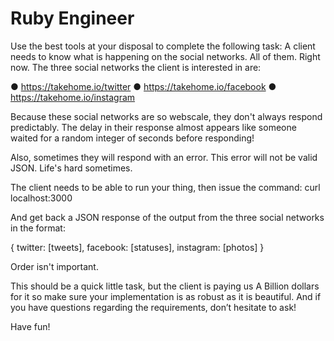 # Ruby Engineer

Use the best tools at your disposal to complete the following task:
A client needs to know what is happening on the social networks. All of them. Right now.
The three social networks the client is interested in are:

● https://takehome.io/twitter
● https://takehome.io/facebook
● https://takehome.io/instagram

Because these social networks are so webscale, they don't always respond predictably. The
delay in their response almost appears like someone waited for a random integer of seconds
before responding!

Also, sometimes they will respond with an error. This error will not be valid JSON. Life's hard
sometimes.

The client needs to be able to run your thing, then issue the command:
curl localhost:3000

And get back a JSON response of the output from the three social networks in the format:

{ twitter: [tweets], facebook: [statuses], instagram: [photos] }

Order isn't important.

This should be a quick little task, but the client is paying us A Billion dollars for it so make sure
your implementation is as robust as it is beautiful. And if you have questions regarding the
requirements, don’t hesitate to ask!

Have fun!
